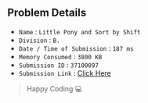 ## Problem Details 
 
- `Name`                      : `Little Pony and Sort by Shift`
- `Division`                  : `B.`
- `Date / Time of Submission` : `187 ms`
- `Memory Consumed`           : `3800 KB`
- `Submission ID`             : `37100097`
- `Submission Link`           : [Click Here](http://codeforces.com/contest/454/submission/37100097)

> Happy Coding   :computer: